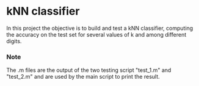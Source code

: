 # kNN classifier
In this project the objective is to build and
test a kNN classifier, computing the accuracy on the test set for
several values of k and among different digits.




### Note
The .m files are the output of the two testing script "test_1.m" and "test_2.m" 
and are used by the main script to print the result.